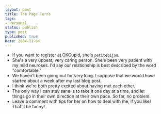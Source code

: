 ```yaml
---
layout: post
title: The Page Turns
tags:
- Personal
status: publish
type: post
published: true
Date: 2004-11-04
---
```


* If you want to register at [OKCupid](http://www.okcupid.com), she's `petitebijou`.
* She's a very upbeat, very caring person.  She's been very patient with my mild neuroses.  I'd say our relationship is best described by the word "comfortable."
* We haven't been going out for very long.  I suppose that we would have started about a week after my last blog post.
* I think we're both pretty excited about having met each other.
* The only way I can stay sane is to take it one day at a time, and let things go in their own direction at their own pace.  So far, no problem.
* Leave a comment with tips for her on how to deal with me, if you like!  That'll be funny!
